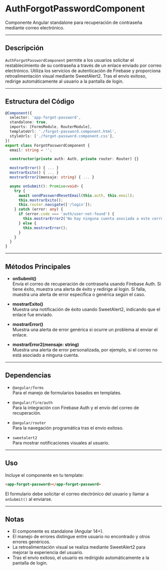 # AuthForgotPasswordComponent

Componente Angular standalone para recuperación de contraseña mediante correo electrónico.

---

## Descripción

`AuthForgotPasswordComponent` permite a los usuarios solicitar el restablecimiento de su contraseña a través de un enlace enviado por correo electrónico. Utiliza los servicios de autenticación de Firebase y proporciona retroalimentación visual mediante SweetAlert2. Tras el envío exitoso, redirige automáticamente al usuario a la pantalla de login.

---

## Estructura del Código

```typescript
@Component({
  selector: 'app-forgot-password',
  standalone: true,
  imports: [FormsModule, RouterModule],
  templateUrl: './forgot-password.component.html',
  styleUrls: ['./forgot-password.component.css'],
})
export class ForgotPasswordComponent {
  email: string = '';

  constructor(private auth: Auth, private router: Router) {}

  mostrarError() { ... }
  mostrarExito() { ... }
  mostrarError2(mensaje: string) { ... }

  async onSubmit(): Promise<void> {
    try {
      await sendPasswordResetEmail(this.auth, this.email);
      this.mostrarExito();
      this.router.navigate(['/login']);
    } catch (error: any) {
      if (error.code === 'auth/user-not-found') {
        this.mostrarError2('No hay ninguna cuenta asociada a este correo.');
      } else {
        this.mostrarError();
      }
    }
  }
}
```

---

## Métodos Principales

- **onSubmit()**  
  Envía el correo de recuperación de contraseña usando Firebase Auth. Si tiene éxito, muestra una alerta de éxito y redirige al login. Si falla, muestra una alerta de error específica o genérica según el caso.

- **mostrarExito()**  
  Muestra una notificación de éxito usando SweetAlert2, indicando que el enlace fue enviado.

- **mostrarError()**  
  Muestra una alerta de error genérica si ocurre un problema al enviar el enlace.

- **mostrarError2(mensaje: string)**  
  Muestra una alerta de error personalizada, por ejemplo, si el correo no está asociado a ninguna cuenta.

---

## Dependencias

- `@angular/forms`  
  Para el manejo de formularios basados en templates.

- `@angular/fire/auth`  
  Para la integración con Firebase Auth y el envío del correo de recuperación.

- `@angular/router`  
  Para la navegación programática tras el envío exitoso.

- `sweetalert2`  
  Para mostrar notificaciones visuales al usuario.

---

## Uso

Incluye el componente en tu template:

```html
<app-forgot-password></app-forgot-password>
```

El formulario debe solicitar el correo electrónico del usuario y llamar a `onSubmit()` al enviarse.

---

## Notas

- El componente es standalone (Angular 14+).
- El manejo de errores distingue entre usuario no encontrado y otros errores genéricos.
- La retroalimentación visual se realiza mediante SweetAlert2 para mejorar la experiencia del usuario.
- Tras el envío exitoso, el usuario es redirigido automáticamente a la pantalla de login.